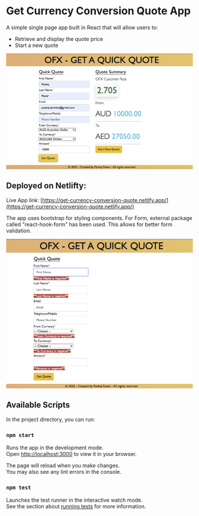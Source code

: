 # Get Currency Conversion Quote App

A simple single page app built in React that will allow users to:

- Retrieve and display the quote price
- Start a new quote

![GUI of the App](./UI.png)

## Deployed on Netlifty:

Live App link: [https://get-currency-conversion-quote.netlify.app/](https://get-currency-conversion-quote.netlify.app/)

The app uses bootstrap for styling components.
For Form, external package called "react-hook-form" has been used. This allows for better form validation.

![Form Validation Error](./Form-Validation.png)

## Available Scripts

In the project directory, you can run:

### `npm start`

Runs the app in the development mode.\
Open [http://localhost:3000](http://localhost:3000) to view it in your browser.

The page will reload when you make changes.\
You may also see any lint errors in the console.

### `npm test`

Launches the test runner in the interactive watch mode.\
See the section about [running tests](https://facebook.github.io/create-react-app/docs/running-tests) for more information.
